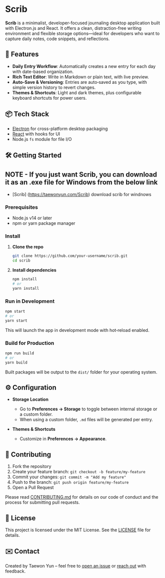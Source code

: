 # Scrib

**Scrib** is a minimalist, developer-focused journaling desktop application built with Electron.js and React. It offers a clean, distraction-free writing environment and flexible storage options—ideal for developers who want to capture daily notes, code snippets, and reflections.

## 🚀 Features

* **Daily Entry Workflow**: Automatically creates a new entry for each day with date-based organization.
* **Rich Text Editor**: Write in Markdown or plain text, with live preview.
* **Auto‑Save & Versioning**: Entries are auto‑saved as you type, with simple version history to revert changes.
* **Themes & Shortcuts**: Light and dark themes, plus configurable keyboard shortcuts for power users.

## 📦 Tech Stack

* [Electron](https://www.electronjs.org/) for cross-platform desktop packaging
* [React](https://reactjs.org/) with hooks for UI
* Node.js `fs` module for file I/O

## 🛠️ Getting Started

## NOTE - If you just want Scrib, you can download it as an .exe file for Windows from the below link
* [Scrib] (https://taewonyun.com/Scrib) download scrib for windnows

### Prerequisites

* Node.js v14 or later
* npm or yarn package manager

### Install

1. **Clone the repo**

   ```bash
   git clone https://github.com/your-username/scrib.git
   cd scrib
   ```
2. **Install dependencies**

   ```bash
   npm install
   # or
   yarn install
   ```

### Run in Development

```bash
npm start
# or
yarn start
```

This will launch the app in development mode with hot‑reload enabled.

### Build for Production

```bash
npm run build
# or
yarn build
```

Built packages will be output to the `dist/` folder for your operating system.

## ⚙️ Configuration

* **Storage Location**

  * Go to **Preferences → Storage** to toggle between internal storage or a custom folder.
  * When using a custom folder, `.md` files will be generated per entry.
* **Themes & Shortcuts**

  * Customize in **Preferences → Appearance**.

## 🤝 Contributing

1. Fork the repository
2. Create your feature branch: `git checkout -b feature/my-feature`
3. Commit your changes: `git commit -m "Add my feature"`
4. Push to the branch: `git push origin feature/my-feature`
5. Open a Pull Request

Please read [CONTRIBUTING.md](./CONTRIBUTING.md) for details on our code of conduct and the process for submitting pull requests.

## 📄 License

This project is licensed under the MIT License. See the [LICENSE](./LICENSE) file for details.

## ✉️ Contact

Created by Taewon Yun – feel free to [open an issue](https://github.com/your-username/scrib/issues) or [reach out](mailto:taewon.yun@example.com) with feedback.
